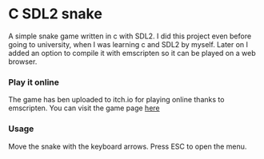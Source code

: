 # C SDL2 snake #
A simple snake game written in c with SDL2.
I did this project even before going to university, when I was learning c and SDL2 by myself. Later on I added an option to compile it with emscripten so it can be played on a web browser.
### Play it online ###
The game has ben uploaded to itch.io for playing online thanks to emscripten. You can visit the game page [here](https://jo65.itch.io/another-snake-game)

### Usage ###
Move the snake with the keyboard arrows.
Press ESC to open the menu.
